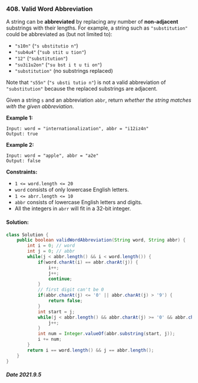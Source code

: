 ### 408. Valid Word Abbreviation

A string can be **abbreviated** by replacing any number of **non-adjacent** substrings with their lengths. For example, a string such as `"substitution"` could be abbreviated as (but not limited to):

- `"s10n"` (`"s ubstitutio n"`)
- `"sub4u4"` (`"sub stit u tion"`)
- `"12"` (`"substitution"`)
- `"su3i1u2on"` (`"su bst i t u ti on"`)
- `"substitution"` (no substrings replaced)

Note that `"s55n"` (`"s ubsti tutio n"`) is not a valid abbreviation of `"substitution"` because the replaced substrings are adjacent.

Given a string `s` and an abbreviation `abbr`, return *whether the string matches with the given abbreviation*.

 

**Example 1:**

```
Input: word = "internationalization", abbr = "i12iz4n"
Output: true
```

**Example 2:**

```
Input: word = "apple", abbr = "a2e"
Output: false
```

 

**Constraints:**

- `1 <= word.length <= 20`
- `word` consists of only lowercase English letters.
- `1 <= abrr.length <= 10`
- `abbr` consists of lowercase English letters and digits.
- All the integers in `abrr` will fit in a 32-bit integer.

#### Solution:

```java
class Solution {
    public boolean validWordAbbreviation(String word, String abbr) {
        int i = 0; // word
        int j = 0; // abbr
        while(j < abbr.length() && i < word.length()) {
            if(word.charAt(i) == abbr.charAt(j)) {
                i++;
                j++;
                continue;
            }
            // first digit can't be 0
            if(abbr.charAt(j) <= '0' || abbr.charAt(j) > '9') {
                return false;
            }
            int start = j;
            while(j < abbr.length() && abbr.charAt(j) >= '0' && abbr.charAt(j) <= '9') {
                j++;
            }
            int num = Integer.valueOf(abbr.substring(start, j));
            i += num;
        }
        return i == word.length() && j == abbr.length();
    }
}
```

##### Date 2021.9.5